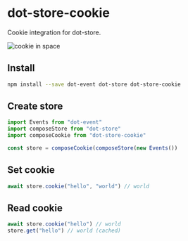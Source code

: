 # dot-store-cookie

Cookie integration for dot-store.

![cookie in space](https://gifer.com/i/1cnu.gif)

## Install

```bash
npm install --save dot-event dot-store dot-store-cookie
```

## Create store

```js
import Events from "dot-event"
import composeStore from "dot-store"
import composeCookie from "dot-store-cookie"

const store = composeCookie(composeStore(new Events())
```

## Set cookie

```js
await store.cookie("hello", "world") // world
```

## Read cookie

```js
await store.cookie("hello") // world
store.get("hello") // world (cached)
```
